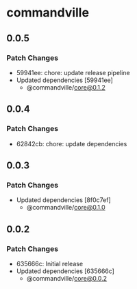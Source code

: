 # commandville

## 0.0.5

### Patch Changes

- 59941ee: chore: update release pipeline
- Updated dependencies [59941ee]
  - @commandville/core@0.1.2

## 0.0.4

### Patch Changes

- 62842cb: chore: update dependencies

## 0.0.3

### Patch Changes

- Updated dependencies [8f0c7ef]
  - @commandville/core@0.1.0

## 0.0.2

### Patch Changes

- 635666c: Initial release
- Updated dependencies [635666c]
  - @commandville/core@0.0.2
